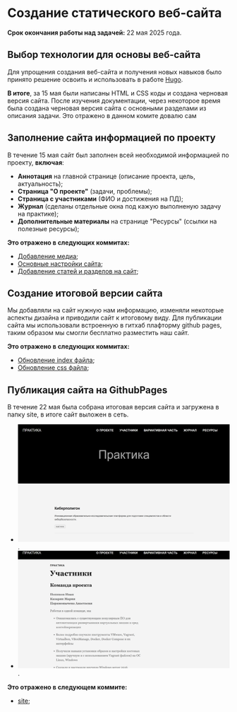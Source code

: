 # Создание статического веб-сайта
**Срок окончания работы над задачей:** 22 мая 2025 года.

## Выбор технологии для основы веб-сайта
Для упрощения создания веб-сайта и получения новых навыков было принято решение освоить и использовать в работе 
[Hugo](https://gohugo.io).     

**В итоге**, за 15 мая были написаны HTML и CSS коды и создана черновая версия сайта.
После изучения документации, через некоторое время была создана черновая версия сайта с основными разделами из описания 
задачи.
Это отражено в данном комите довалю сам

## Заполнение сайта информацией по проекту
В течение 15 мая сайт был заполнен всей необходимой информацией по проекту, **включая**:
- **Аннотация** на главной странице (описание проекта, цель, актуальность);
- **Страница "О проекте"** (задачи, проблемы);
- **Страница с участниками** (ФИО и достижения на ПД);
- **Журнал** (сделаны отдельные окна под кажую выполненую задачу на практике);
- **Дополнительные материалы** на странице "Ресурсы" (ссылки на полезные ресурсы);

**Это отражено в следующих коммитах:**
- [Добавление медиа](https://raw.githubusercontent.com/Galaxy-1337/practice/refs/heads/gh-pages/images/favicon.ico);
- [Основные настройки сайта](https://github.com/Galaxy-1337/practice/commit/5ba427305c86632e6a5541a57b8675eda65e5df0);
- [Добавление статей и разделов на сайт](https://github.com/Galaxy-1337/practice/commit/e444a23119d22986b89e767e60997f4da0b6a25f);

## Создание итоговой версии сайта
Мы добавляли на сайт нужную нам информацию, изменяли некоторые аспекты дизайна и приводили сайт к итоговому виду.
Для публикации сайта мы использовали встроенную в гитхаб плафторму github pages, таким образом мы смогли бесплатно разместить наш сайт.
 
**Это отражено в следующих коммитах:**
- [Обновление index файла](https://github.com/Galaxy-1337/practice/commit/0f273dbc68c914bc3f6dd4f3222bbbd024870d9b);
- [Обновление css файла](https://github.com/Galaxy-1337/practice/commit/81a79066daac0870906c73fd3c391a97424acef4);

## Публикация сайта на GithubPages
В течение 22 мая была собрана итоговая версия сайта и загружена в папку site, в итоге сайт 
выложен в сеть.

- ![Готовый сайт](https://github.com/Galaxy-1337/practice/blob/gh-pages/images/pic1.png).
- ![Готовый сайт](https://github.com/Galaxy-1337/practice/blob/gh-pages/images/pic2.png).
  
**Это отражено в следующем коммите:**
- [site](https://github.com/Galaxy-1337/practice/commit/a535cbece30d0614165998b40e62d4ab3555220f);
